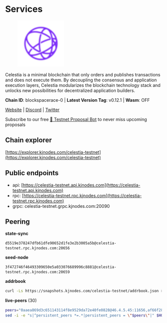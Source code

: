 # Services

<figure><img src="https://raw.githubusercontent.com/kj89/cosmos-images/main/logos/celestia.png" width="150" alt=""><figcaption></figcaption></figure>

Celestia is a minimal blockchain that only orders and publishes transactions and  does not execute them. By decoupling the consensus and application execution layers,  Celestia modularizes the blockchain technology stack and unlocks new possibilities  for decentralized application builders.

**Chain ID**: blockspacerace-0 | **Latest Version Tag**: v0.12.1 | **Wasm**: OFF

[Website](https://celestia.org) | [Discord](https://discord.gg/celestiacommunity) | [Twitter](https://twitter.com/CelestiaOrg)



Subscribe to our free [🤖 Testnet Proposal Bot](https://t.me/kjnodes_testnet_proposal_bot) to never miss upcoming proposals


## Chain explorer
[https://explorer.kjnodes.com/celestia-testnet](https://explorer.kjnodes.com/celestia-testnet)

## Public endpoints

* api: [https://celestia-testnet.api.kjnodes.com](https://celestia-testnet.api.kjnodes.com)
* rpc: [https://celestia-testnet.rpc.kjnodes.com](https://celestia-testnet.rpc.kjnodes.com)
* grpc: celestia-testnet.grpc.kjnodes.com:20090

## Peering

**state-sync**

```text
d5519e378247dfb61dfe90652d1fe3e2b3005a5b@celestia-testnet.rpc.kjnodes.com:20656
```

**seed-node**

```text
3f472746f46493309650e5a033076689996c8881@celestia-testnet.rpc.kjnodes.com:20659
```

**addrbook**
```bash
curl -Ls https://snapshots.kjnodes.com/celestia-testnet/addrbook.json > $HOME/.celestia-app/config/addrbook.json
```

**live-peers** (30)
```bash
peers="0aaea869d3c651143114f8e9529da72e40fe0828@46.4.5.45:11656,af66f28f19f747bd2b5a18d91d143dc8e035f86a@47.147.226.228:52656,afa8e3de3c304db0fae0113428c1747081df35a2@194.163.134.232:26656,d5519e378247dfb61dfe90652d1fe3e2b3005a5b@65.109.68.190:20656,ac1e585064da1976680820fdd7f4adbdba436531@89.116.31.113:26656,3602bfcd427d77dee80f287c9a7318fb2626890d@194.163.150.84:26656,2d778f142a6e483d7e60856e77c408e7af0911a2@38.242.245.230:26656,71819ce1899c1f4f0f138f7a538958dd0d3d3ff8@5.9.78.252:27656,9df27099090e78f6091193c29a77d7858f59ec31@31.220.73.124:26656,fc7aa57ff8e73fa1ed4dfa378f1c698ca029931b@38.242.143.102:26656,148b87665c1f36e6e016d8639b6f64d055d74c40@38.242.245.102:26656,256897ad4c3888009256fa0dbd41949a882fe9d7@38.242.246.25:26656,105fc5cb9aa3a4c83bcc238e487b64116333800d@212.90.121.74:26656,4a198b31a0f348a9f74f0a085bde574e55844ec4@89.116.31.123:26656,60265d9737ffaae69ee9940cd3ad44a47a7b5bab@161.97.148.199:26656,3ef426538e3b8bfa274aa9a442583bbbda71942f@185.144.99.12:26656,b861e12c6d005f424dcb787865ea22ff7de4c1c3@194.163.169.224:26656,5fa6853eb52bc3a5ff1fe56b988515d16644819a@65.21.232.33:2000,c2c0ef31ed6d917dd675bd3599337235cd855e19@75.119.136.249:26656,a20a5f47307049619d2fe689f3c33f1f7ab9470c@162.55.245.144:2130,7a89c8c63ee0a305d236eabb435ea54f1c08d3dd@125.143.190.194:17002,e2aa8686a4b947fef3e14eb6b6106c180edb646a@109.205.181.63:26656,e85b086d236a2c9a4d285e6d44126bb6fc6a1555@131.153.158.209:26656,aa5d3e867f0c20b1372088e463047e8357a8482a@65.109.112.178:35656,dc76534dfede17c47ec162fce0937b446a627820@206.189.92.202:26656,29c8a82a0be59a2c6a5d6fb2ad0a2e1b4d09de0f@186.3.232.252:26656,23c69377c73644e125d29cb01d1f61e897fc0ae4@65.109.104.70:21066,2b9c71541bb54d13e887b9ec6ff88bf09ea4c4a3@138.197.134.254:26656,8c0856a492a6842a2a2483c400a571174053a107@38.242.133.24:26656,508706c7c37a7a5e4c99c4581d9334cbad34cb86@37.27.2.226:26656"
sed -i -e "s|^persistent_peers *=.*|persistent_peers = \"$peers\"|" $HOME/.celestia-app/config/config.toml
```
